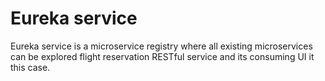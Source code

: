 # Eureka service
Eureka service is a microservice registry where all existing microservices can be explored flight reservation RESTful service and its consuming UI it this case.